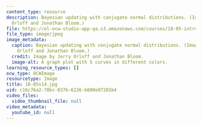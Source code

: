 ```yaml
---
content_type: resource
description: Bayesian updating with conjugate normal distributions. (Image by Jerry
  Orloff and Jonathan Bloom.)
file: https://ol-ocw-studio-app-qa.s3.amazonaws.com/courses/18-05-introduction-to-probability-and-statistics-spring-2014/c16c76a278bc037b6226b880e87201b4_18-05s14.jpg
file_type: image/jpeg
image_metadata:
  caption: Bayesian updating with conjugate normal distributions. (Image by Jerry
    Orloff and Jonathan Bloom.)
  credit: Image by Jerry Orloff and Jonathan Bloom.
  image-alt: A graph plot with 5 curves in different colors.
learning_resource_types: []
ocw_type: OCWImage
resourcetype: Image
title: 18-05s14.jpg
uid: c16c76a2-78bc-037b-6226-b880e87201b4
video_files:
  video_thumbnail_file: null
video_metadata:
  youtube_id: null
---
```

